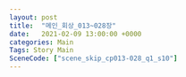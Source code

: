 ```yaml
---
layout: post
title:  "메인_회상_013~028장"
date:   2021-02-09 13:00:00 +0000
categories: Main
Tags: Story Main
SceneCode: ["scene_skip_cp013-028_q1_s10"]
---
```

